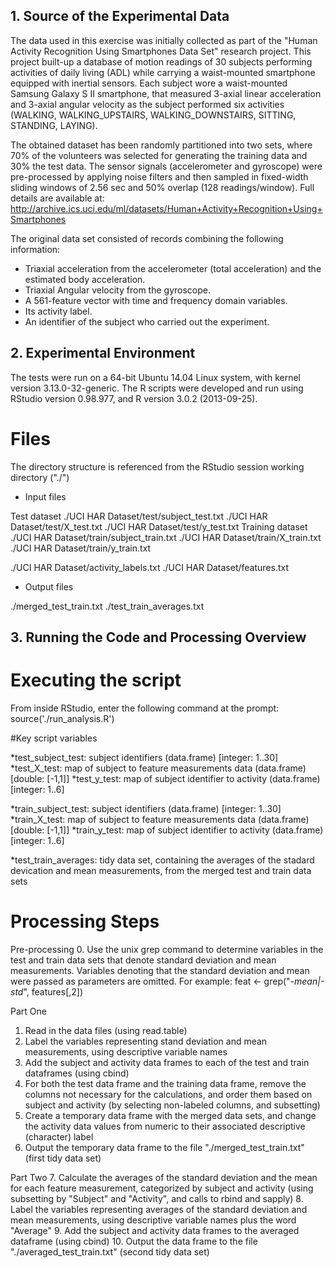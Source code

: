 ## 1. Source of the Experimental Data

The data used in this exercise was initially collected as part of the "Human Activity Recognition Using Smartphones Data Set" research project. This project built-up a database of motion readings of 30 subjects performing activities of daily living (ADL) while carrying a waist-mounted smartphone equipped with inertial sensors. Each subject wore a waist-mounted Samsung Galaxy S II smartphone, that measured 3-axial linear acceleration and 3-axial angular velocity as the subject performed six activities (WALKING, WALKING_UPSTAIRS, WALKING_DOWNSTAIRS, SITTING, STANDING, LAYING).

The obtained dataset has been randomly partitioned into two sets, where 70% of the volunteers was selected for generating the training data and 30% the test data. The sensor signals (accelerometer and gyroscope) were pre-processed by applying noise filters and then sampled in fixed-width sliding windows of 2.56 sec and 50% overlap (128 readings/window). Full details are available at:
http://archive.ics.uci.edu/ml/datasets/Human+Activity+Recognition+Using+Smartphones

The original data set consisted of records combining the following information:

* Triaxial acceleration from the accelerometer (total acceleration) and the estimated body acceleration.
* Triaxial Angular velocity from the gyroscope.
* A 561-feature vector with time and frequency domain variables.
* Its activity label.
* An identifier of the subject who carried out the experiment. 

## 2. Experimental Environment

The tests were run on a 64-bit Ubuntu 14.04 Linux system, with kernel version 3.13.0-32-generic. The R scripts were developed and run using RStudio version 0.98.977, and R version 3.0.2 (2013-09-25).

# Files

The directory structure is referenced from the RStudio session working directory ("./")

* Input files

Test dataset
./UCI HAR Dataset/test/subject_test.txt
./UCI HAR Dataset/test/X_test.txt
./UCI HAR Dataset/test/y_test.txt
Training dataset
./UCI HAR Dataset/train/subject_train.txt
./UCI HAR Dataset/train/X_train.txt
./UCI HAR Dataset/train/y_train.txt

./UCI HAR Dataset/activity_labels.txt
./UCI HAR Dataset/features.txt

* Output files

./merged_test_train.txt
./test_train_averages.txt

## 3. Running the Code and Processing Overview

# Executing the script

From inside RStudio, enter the following command at the prompt:
source('./run_analysis.R')

#Key script variables

*test_subject_test: subject identifiers (data.frame) [integer: 1..30]
*test_X_test:	   map of subject to feature measurements data (data.frame) [double: [-1,1]]
*test_y_test:	   map of subject identifier to activity (data.frame) [integer: 1..6]

*train_subject_test: subject identifiers (data.frame) [integer: 1..30]
*train_X_test:	    map of subject to feature measurements data (data.frame) [double: [-1,1]]
*train_y_test:	    map of subject identifier to activity (data.frame) [integer: 1..6]

*test_train_averages: tidy data set, containing the averages of the stadard devication and mean measurements, from the merged
		    test and train data sets

# Processing Steps

Pre-processing
0. Use the unix grep command to determine variables in the test and train data sets that denote standard deviation and mean measurements.
   Variables denoting that the standard deviation and mean were passed as parameters are omitted. For example:
   feat <- grep("*-mean|-std*", features[,2])

Part One
1. Read in the data files (using read.table)
2. Label the variables representing stand deviation and mean measurements, using descriptive variable names 
3. Add the subject and activity data frames to each of the test and train dataframes (using cbind)
4. For both the test data frame and the training data frame, remove the columns not necessary for the calculations,
   and order them based on subject and activity (by selecting non-labeled columns, and subsetting)
5. Create a temporary data frame with the merged data sets, and change the activity data values from numeric to
   their associated descriptive (character) label
6. Output the temporary data frame to the file "./merged_test_train.txt" (first tidy data set)

Part Two
7. Calculate the averages of the standard deviation and the mean for each feature measurement, categorized by subject and activity
   (using subsetting by "Subject" and "Activity", and calls to rbind and sapply)
8. Label the variables representing averages of the standard deviation and mean measurements, using descriptive variable names plus the
   word "Average"
9. Add the subject and activity data frames to the averaged dataframe (using cbind)
10. Output the data frame to the file "./averaged_test_train.txt" (second tidy data set)
